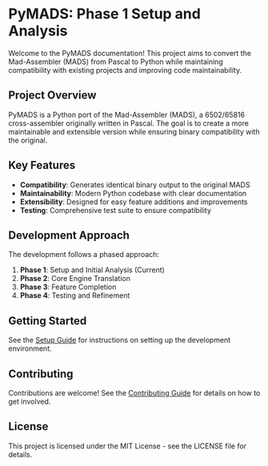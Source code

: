# PyMADS: Phase 1 Setup and Analysis

Welcome to the PyMADS documentation! This project aims to convert the Mad-Assembler (MADS) from Pascal to Python while maintaining compatibility with existing projects and improving code maintainability.

## Project Overview

PyMADS is a Python port of the Mad-Assembler (MADS), a 6502/65816 cross-assembler originally written in Pascal. The goal is to create a more maintainable and extensible version while ensuring binary compatibility with the original.

## Key Features

- **Compatibility**: Generates identical binary output to the original MADS
- **Maintainability**: Modern Python codebase with clear documentation
- **Extensibility**: Designed for easy feature additions and improvements
- **Testing**: Comprehensive test suite to ensure compatibility

## Development Approach

The development follows a phased approach:

1. **Phase 1**: Setup and Initial Analysis (Current)
2. **Phase 2**: Core Engine Translation
3. **Phase 3**: Feature Completion
4. **Phase 4**: Testing and Refinement

## Getting Started

See the [Setup Guide](development/setup.md) for instructions on setting up the development environment.

## Contributing

Contributions are welcome! See the [Contributing Guide](development/contributing.md) for details on how to get involved.

## License

This project is licensed under the MIT License - see the LICENSE file for details.
